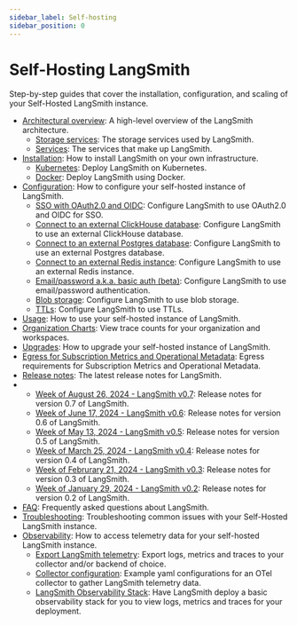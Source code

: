 ```yaml
---
sidebar_label: Self-hosting
sidebar_position: 0
---
```


# Self-Hosting LangSmith

Step-by-step guides that cover the installation, configuration, and scaling of your Self-Hosted LangSmith instance.

- [Architectural overview](./self_hosting/architectural_overview): A high-level overview of the LangSmith architecture.
  - [Storage services](./self_hosting/architectural_overview#datastores): The storage services used by LangSmith.
  - [Services](./self_hosting/architectural_overview#services): The services that make up LangSmith.
- [Installation](./self_hosting/installation): How to install LangSmith on your own infrastructure.
  - [Kubernetes](./self_hosting/installation/kubernetes): Deploy LangSmith on Kubernetes.
  - [Docker](./self_hosting/installation/docker): Deploy LangSmith using Docker.
- [Configuration](./self_hosting/configuration): How to configure your self-hosted instance of LangSmith.
  - [SSO with OAuth2.0 and OIDC](./self_hosting/configuration/sso): Configure LangSmith to use OAuth2.0 and OIDC for SSO.
  - [Connect to an external ClickHouse database](./self_hosting/configuration/external_clickhouse): Configure LangSmith to use an external ClickHouse database.
  - [Connect to an external Postgres database](./self_hosting/configuration/external_postgres): Configure LangSmith to use an external Postgres database.
  - [Connect to an external Redis instance](./self_hosting/configuration/external_redis): Configure LangSmith to use an external Redis instance.
  - [Email/password a.k.a. basic auth (beta)](./self_hosting/configuration/basic_auth): Configure LangSmith to use email/password authentication.
  - [Blob storage](./self_hosting/configuration/blob_storage): Configure LangSmith to use blob storage.
  - [TTLs](./self_hosting/configuration/ttl): Configure LangSmith to use TTLs.
- [Usage](./self_hosting/usage): How to use your self-hosted instance of LangSmith.
- [Organization Charts](./self_hosting/organization_charts): View trace counts for your organization and workspaces.
- [Upgrades](./self_hosting/upgrades): How to upgrade your self-hosted instance of LangSmith.
- [Egress for Subscription Metrics and Operational Metadata](./self_hosting/egress): Egress requirements for Subscription Metrics and Operational Metadata.
- [Release notes](./self_hosting/release_notes): The latest release notes for LangSmith.
- - [Week of August 26, 2024 - LangSmith v0.7](./self_hosting/release_notes#week-of-august-26-2024---langsmith-v07): Release notes for version 0.7 of LangSmith.
  - [Week of June 17, 2024 - LangSmith v0.6](./self_hosting/release_notes#week-of-june-17-2024---langsmith-v05): Release notes for version 0.6 of LangSmith.
  - [Week of May 13, 2024 - LangSmith v0.5](./self_hosting/release_notes#week-of-may-13-2024---langsmith-v05): Release notes for version 0.5 of LangSmith.
  - [Week of March 25, 2024 - LangSmith v0.4](./self_hosting/release_notes#week-of-march-25-2024---langsmith-v04): Release notes for version 0.4 of LangSmith.
  - [Week of Februrary 21, 2024 - LangSmith v0.3](./self_hosting/release_notes#week-of-february-21-2024---langsmith-v03): Release notes for version 0.3 of LangSmith.
  - [Week of January 29, 2024 - LangSmith v0.2](./self_hosting/release_notes#week-of-january-29-2024---langsmith-v02): Release notes for version 0.2 of LangSmith.
- [FAQ](./self_hosting/faq): Frequently asked questions about LangSmith.
- [Troubleshooting](./self_hosting/troubleshooting): Troubleshooting common issues with your Self-Hosted LangSmith instance.
- [Observability](./self_hosting/observability): How to access telemetry data for your self-hosted LangSmith instance.
  - [Export LangSmith telemetry](./self_hosting/observability/export_backend): Export logs, metrics and traces to your collector and/or backend of choice.
  - [Collector configuration](./self_hosting/observability/langsmith_collector): Example yaml configurations for an OTel collector to gather LangSmith telemetry data.
  - [LangSmith Observability Stack](./self_hosting/observability/observability_stack): Have LangSmith deploy a basic observability stack for you to view logs, metrics and traces for your deployment.
